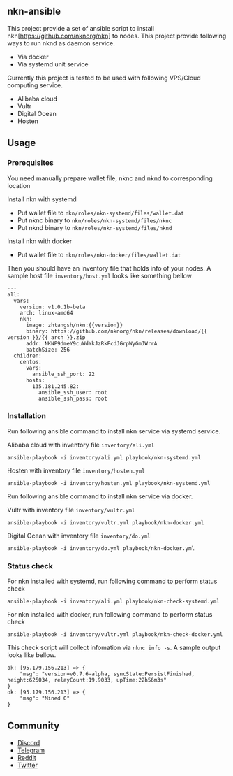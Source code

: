 ## nkn-ansible

This project provide a set of ansible script to install nkn[https://github.com/nknorg/nkn] to nodes. This project provide following ways to run nknd as daemon service.
- Via docker
- Via systemd unit service

Currently this project is tested to be used with following VPS/Cloud computing service.
- Alibaba cloud
- Vultr
- Digital Ocean
- Hosten

## Usage
### Prerequisites
You need manually prepare wallet file, nknc and nknd to corresponding location

Install nkn with systemd
  - Put wallet file to `nkn/roles/nkn-systemd/files/wallet.dat`
  - Put nknc binary to `nkn/roles/nkn-systemd/files/nknc`
  - Put nknd binary to `nkn/roles/nkn-systemd/files/nknd`

Install nkn with docker
  - Put wallet file to `nkn/roles/nkn-docker/files/wallet.dat`

Then you should have an inventory file that holds info of your nodes. A sample host file `inventory/host.yml` looks like something bellow
```
---
all:
  vars:
    version: v1.0.1b-beta
    arch: linux-amd64
    nkn:
      image: zhtangsh/nkn:{{version}}
      binary: https://github.com/nknorg/nkn/releases/download/{{ version }}/{{ arch }}.zip
      addr: NKNP9dmeY9cuWdYkJzRkFcdJGrpWyGmJWrrA
      batchSize: 256
  children:
    centos:
      vars:
        ansible_ssh_port: 22
      hosts:
        135.181.245.82:
          ansible_ssh_user: root
          ansible_ssh_pass: root
```

### Installation

Run following ansible command to install nkn service via systemd service.

Alibaba cloud with inventory file `inventory/ali.yml`

```
ansible-playbook -i inventory/ali.yml playbook/nkn-systemd.yml
```

Hosten with inventory file `inventory/hosten.yml`

```
ansible-playbook -i inventory/hosten.yml playbook/nkn-systemd.yml
```

Run following ansible command to install nkn service via docker.

Vultr with inventory file `inventory/vultr.yml`
```
ansible-playbook -i inventory/vultr.yml playbook/nkn-docker.yml
```

Digital Ocean with inventory file `inventory/do.yml`

```
ansible-playbook -i inventory/do.yml playbook/nkn-docker.yml
```

### Status check

For nkn installed with systemd, run following command to perform status check
```
ansible-playbook -i inventory/ali.yml playbook/nkn-check-systemd.yml
```

For nkn installed with docker, run following command to perform status check
```
ansible-playbook -i inventory/vultr.yml playbook/nkn-check-docker.yml
```


This check script will collect infomation via `nknc info -s`. A sample output looks like bellow.

```
ok: [95.179.156.213] => {
    "msg": "version=v0.7.6-alpha, syncState:PersistFinished, height:625034, relayCount:19.9033, upTime:22h56m3s"
}
ok: [95.179.156.213] => {
    "msg": "Mined 0"
}
```
## Community

* [Discord](https://discord.gg/c7mTynX)
* [Telegram](https://t.me/nknorg)
* [Reddit](https://www.reddit.com/r/nknblockchain/)
* [Twitter](https://twitter.com/NKN_ORG)
